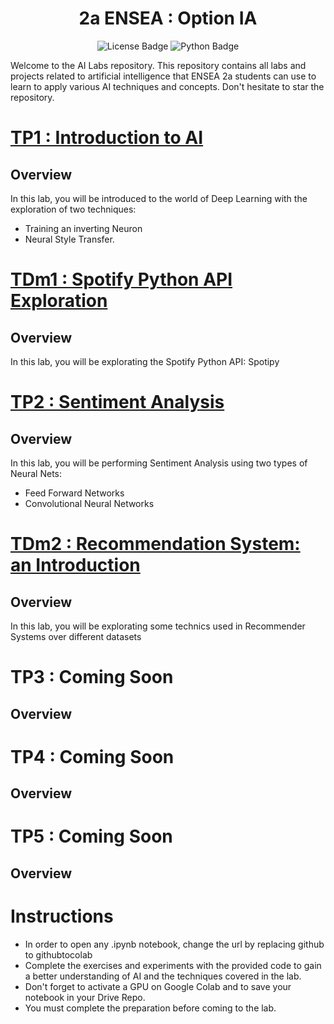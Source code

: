 <h1   align="center">
2a ENSEA : Option IA 
</h1>

<div id="badges" align="center">
  <img src="https://img.shields.io/github/license/thad75/OptionAI" alt="License Badge"/>
  <img src="https://img.shields.io/github/languages/top/thad75/OptionAI" alt="Python Badge"/>
</div> 


Welcome to the AI Labs repository. This repository contains all labs and projects related to artificial intelligence that ENSEA 2a students can use to learn to apply various AI techniques and concepts. Don't hesitate to star the repository.

# [TP1 : Introduction to AI ](TP1)

## Overview

In this lab, you will be introduced to the world of Deep Learning with the exploration of two techniques: 
  - Training an inverting Neuron 
  - Neural Style Transfer. 
  
# [TDm1 : Spotify Python API Exploration](TDm/NLP)

## Overview

In this lab, you will be explorating the Spotify Python API: Spotipy

# [TP2 : Sentiment Analysis](TP2)

## Overview

In this lab, you will be performing Sentiment Analysis using two types of Neural Nets:
- Feed Forward Networks
- Convolutional Neural Networks

# [TDm2 : Recommendation System: an Introduction](TDm/SR)

## Overview

In this lab, you will be explorating some technics used in Recommender Systems over different datasets

# TP3 : Coming Soon

## Overview

# TP4 : Coming Soon

## Overview

# TP5 : Coming Soon

## Overview

# Instructions

- In order to open any .ipynb notebook, change the url by replacing github to githubtocolab
- Complete the exercises and experiments with the provided code to gain a better understanding of AI and the techniques covered in the lab.
- Don't forget to activate a GPU on Google Colab and  to save your notebook in your Drive Repo.
- You must complete the preparation before coming to the lab.
